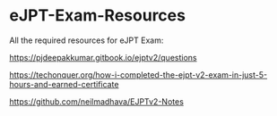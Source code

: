 # eJPT-Exam-Resources

All the required resources for eJPT Exam:

https://pjdeepakkumar.gitbook.io/ejptv2/questions

https://techonquer.org/how-i-completed-the-ejpt-v2-exam-in-just-5-hours-and-earned-certificate

https://github.com/neilmadhava/EJPTv2-Notes
